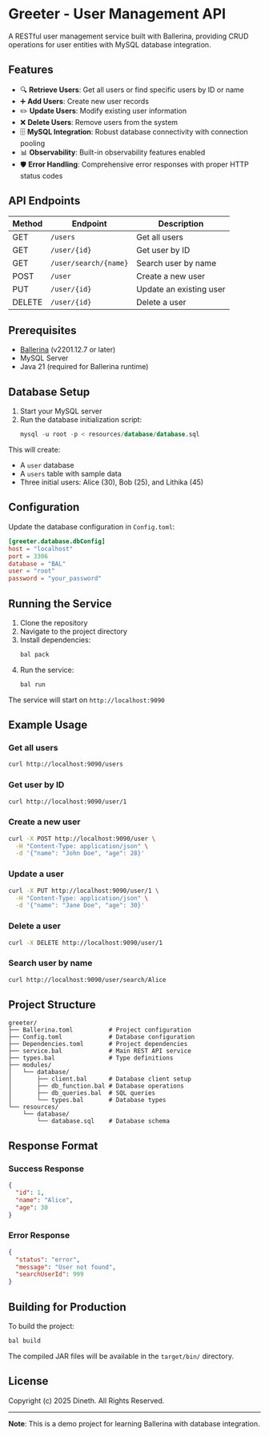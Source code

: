 # Greeter - User Management API

A RESTful user management service built with Ballerina, providing CRUD operations for user entities with MySQL database integration.

## Features

- 🔍 **Retrieve Users**: Get all users or find specific users by ID or name
- ➕ **Add Users**: Create new user records
- ✏️ **Update Users**: Modify existing user information
- ❌ **Delete Users**: Remove users from the system
- 🗄️ **MySQL Integration**: Robust database connectivity with connection pooling
- 📊 **Observability**: Built-in observability features enabled
- 🛡️ **Error Handling**: Comprehensive error responses with proper HTTP status codes

## API Endpoints

| Method | Endpoint              | Description             |
| ------ | --------------------- | ----------------------- |
| GET    | `/users`              | Get all users           |
| GET    | `/user/{id}`          | Get user by ID          |
| GET    | `/user/search/{name}` | Search user by name     |
| POST   | `/user`               | Create a new user       |
| PUT    | `/user/{id}`          | Update an existing user |
| DELETE | `/user/{id}`          | Delete a user           |

## Prerequisites

- [Ballerina](https://ballerina.io/) (v2201.12.7 or later)
- MySQL Server
- Java 21 (required for Ballerina runtime)

## Database Setup

1. Start your MySQL server
2. Run the database initialization script:
   ```sql
   mysql -u root -p < resources/database/database.sql
   ```

This will create:

- A `user` database
- A `users` table with sample data
- Three initial users: Alice (30), Bob (25), and Lithika (45)

## Configuration

Update the database configuration in `Config.toml`:

```toml
[greeter.database.dbConfig]
host = "localhost"
port = 3306
database = "BAL"
user = "root"
password = "your_password"
```

## Running the Service

1. Clone the repository
2. Navigate to the project directory
3. Install dependencies:
   ```bash
   bal pack
   ```
4. Run the service:
   ```bash
   bal run
   ```

The service will start on `http://localhost:9090`

## Example Usage

### Get all users

```bash
curl http://localhost:9090/users
```

### Get user by ID

```bash
curl http://localhost:9090/user/1
```

### Create a new user

```bash
curl -X POST http://localhost:9090/user \
  -H "Content-Type: application/json" \
  -d '{"name": "John Doe", "age": 28}'
```

### Update a user

```bash
curl -X PUT http://localhost:9090/user/1 \
  -H "Content-Type: application/json" \
  -d '{"name": "Jane Doe", "age": 30}'
```

### Delete a user

```bash
curl -X DELETE http://localhost:9090/user/1
```

### Search user by name

```bash
curl http://localhost:9090/user/search/Alice
```

## Project Structure

```
greeter/
├── Ballerina.toml          # Project configuration
├── Config.toml             # Database configuration
├── Dependencies.toml       # Project dependencies
├── service.bal             # Main REST API service
├── types.bal               # Type definitions
├── modules/
│   └── database/
│       ├── client.bal      # Database client setup
│       ├── db_function.bal # Database operations
│       ├── db_queries.bal  # SQL queries
│       └── types.bal       # Database types
└── resources/
    └── database/
        └── database.sql    # Database schema
```

## Response Format

### Success Response

```json
{
  "id": 1,
  "name": "Alice",
  "age": 30
}
```

### Error Response

```json
{
  "status": "error",
  "message": "User not found",
  "searchUserId": 999
}
```

## Building for Production

To build the project:

```bash
bal build
```

The compiled JAR files will be available in the `target/bin/` directory.

## License

Copyright (c) 2025 Dineth. All Rights Reserved.

---

**Note**: This is a demo project for learning Ballerina with database integration.
